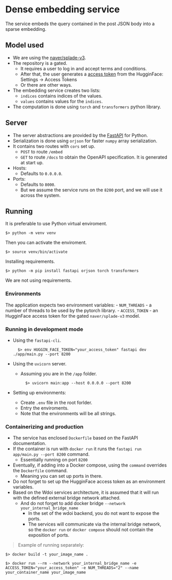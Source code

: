 # Dense embedding service

The service embeds the query contained in the post JSON body into a sparse embedding.

## Model used

- We are using the [naver/splade-v3](https://huggingface.co/naver/splade-v3).
- The repository is a gated.
    - It requires a user to log in and accept terms and conditions.
    - After that, the user generates a [access token](https://huggingface.co/docs/hub/security-tokens) from the HugginFace: Settings -> Access Tokens 
    - Or there are other ways.
- The embedding service creates two lists:
    - `indices` contains indices of the values.
    - `values` contains values for the `indices`.
- The computation is done using `torch` and `transformers` python library.
 
## Server

- The server abstractions are provided by the [FastAPI](https://fastapi.tiangolo.com/) for Python.
- Serialization is done using `orjson` for faster `numpy` array serialization. 
- It contains two routes with `cors` set up.
    - `POST` to route `/embed`
    - `GET` to route `/docs` to obtain the OpenAPI specification. It is generated at start up.
- Hosts:
    - Defaults to `0.0.0.0`.
- Ports:
    - Defaults to `8000`.
    - But we assume the service runs on the `8200` port, and we will use it across the system.

## Running

It is preferable to use Python virtual enviroment.

    $> python -m venv venv

Then you can activate the enviroment.

    $> source venv/bin/activate

Installing requirements.

    $> python -m pip install fastapi orjson torch transformers

We are not using requirements.

### Environments

The application expects two environment variables:
    - `NUM_THREADS` - a number of threads to be used by the pytorch library.
    - `ACCESS_TOKEN` - an HugginFace access token for the gated `naver/splade-v3` model.

### Running in development mode

- Using the `fastapi-cli`.

        $> env HUGGIN_FACE_TOKEN="your_access_token" fastapi dev ./app/main.py --port 8200

- Using the `uvicorn` server.
    - Assuming you are in the `/app` folder.

            $> uvicorn main:app --host 0.0.0.0 --port 8200

- Setting up environments:
    - Create `.env` file in the root forlder.
    - Entry the enviroments.
    - Note that the environments will be all strings.

### Containerizing and production

- The service has enclosed `Dockerfile` based on the FastAPI documentation.
- If the container is run with `docker run` it runs the `fastapi run app/main.py --port 8200` command.
    - Essentially running on port `8200`
- Eventually, if adding into a Docker compose, using the `command` overrides the `Dockerfile` command.
    - Meaning you can set up ports in there.
- Do not forget to set up the HugginFace access token as an environment variables.
- Based on the Wdoi services architecture, it is assumed that it will run with the defined external bridge network attached.
    - And do not forget to add docker bridge `--network your_internal_bridge_name`
        - In the set of the wdoi backend, you do not want to expose the ports.
        - The services will communicate via the internal bridge network, so the `docker run` or `docker compose` should not contain the exposition of ports.

> Example of running separately:

    $> docker build -t your_image_name .

    $> docker run --rm --network your_internal_bridge_name -e ACCESS_TOKEN="your_access_token" -e NUM_THREADS="2" --name your_container_name your_image_name 

